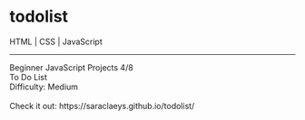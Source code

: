 # todolist
HTML | CSS | JavaScript
<hr>
Beginner JavaScript Projects 4/8 <br>
To Do List <br>
Difficulty: Medium <br>
<br>
Check it out: https://saraclaeys.github.io/todolist/
